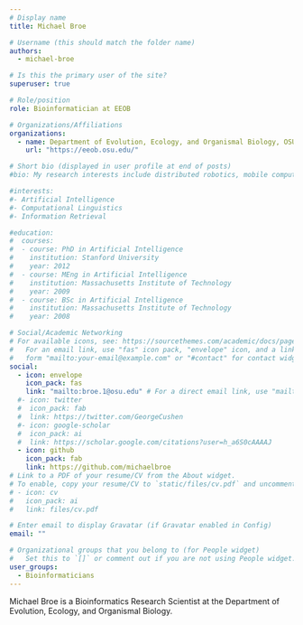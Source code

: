 ```yaml
---
# Display name
title: Michael Broe

# Username (this should match the folder name)
authors:
  - michael-broe

# Is this the primary user of the site?
superuser: true

# Role/position
role: Bioinformatician at EEOB

# Organizations/Affiliations
organizations:
  - name: Department of Evolution, Ecology, and Organismal Biology, OSU
    url: "https://eeob.osu.edu/"

# Short bio (displayed in user profile at end of posts)
#bio: My research interests include distributed robotics, mobile computing and programmable matter.

#interests:
#- Artificial Intelligence
#- Computational Linguistics
#- Information Retrieval

#education:
#  courses:
#  - course: PhD in Artificial Intelligence
#    institution: Stanford University
#    year: 2012
#  - course: MEng in Artificial Intelligence
#    institution: Massachusetts Institute of Technology
#    year: 2009
#  - course: BSc in Artificial Intelligence
#    institution: Massachusetts Institute of Technology
#    year: 2008

# Social/Academic Networking
# For available icons, see: https://sourcethemes.com/academic/docs/page-builder/#icons
#   For an email link, use "fas" icon pack, "envelope" icon, and a link in the
#   form "mailto:your-email@example.com" or "#contact" for contact widget.
social:
  - icon: envelope
    icon_pack: fas
    link: "mailto:broe.1@osu.edu" # For a direct email link, use "mailto:test@example.org".
  #- icon: twitter
  #  icon_pack: fab
  #  link: https://twitter.com/GeorgeCushen
  #- icon: google-scholar
  #  icon_pack: ai
  #  link: https://scholar.google.com/citations?user=h_a6S0cAAAAJ
  - icon: github
    icon_pack: fab
    link: https://github.com/michaelbroe
# Link to a PDF of your resume/CV from the About widget.
# To enable, copy your resume/CV to `static/files/cv.pdf` and uncomment the lines below.
# - icon: cv
#   icon_pack: ai
#   link: files/cv.pdf

# Enter email to display Gravatar (if Gravatar enabled in Config)
email: ""

# Organizational groups that you belong to (for People widget)
#   Set this to `[]` or comment out if you are not using People widget.
user_groups:
  - Bioinformaticians
---
```


Michael Broe is a Bioinformatics Research Scientist at the Department of
Evolution, Ecology, and Organismal Biology.

